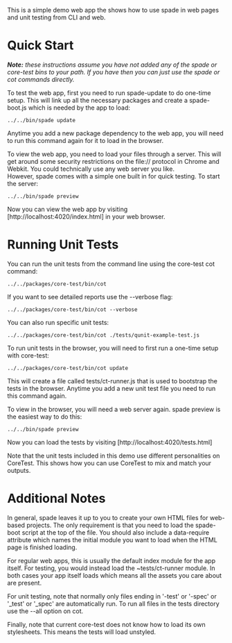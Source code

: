 This is a simple demo web app the shows how to use spade in web pages and 
unit testing from CLI and web.

# Quick Start

_**Note:** these instructions assume you have not added any of the spade or 
core-test bins to your path.  If you have then you can just use the spade or 
cot commands directly._

To test the web app, first you need to run spade-update to do one-time setup.
This will link up all the necessary packages and create a spade-boot.js which
is needed by the app to load:

    ../../bin/spade update

Anytime you add a new package dependency to the web app, you will need to run
this command again for it to load in the browser.
    
To view the web app, you need to load your files through a server.
This will get around some security restrictions on the file:// protocol in
Chrome and Webkit.  You could technically use any web server you like.  
However, spade comes with a simple one built in for quick testing.  To start
the server:

    ../../bin/spade preview
    
Now you can view the web app by visiting [http://localhost:4020/index.html]
in your web browser.

# Running Unit Tests

You can run the unit tests from the command line using the core-test cot 
command:

    ../../packages/core-test/bin/cot
    
If you want to see detailed reports use the --verbose flag:

    ../../packages/core-test/bin/cot --verbose
    
You can also run specific unit tests:

    ../../packages/core-test/bin/cot ./tests/qunit-example-test.js
    
To run unit tests in the browser, you will need to first run a one-time setup 
with core-test:

    ../../packages/core-test/bin/cot update
    
This will create a file called tests/ct-runner.js that is used to bootstrap 
the tests in the browser.  Anytime you add a new unit test file you need to
run this command again.

To view in the browser, you will need a web server again.  spade preview is 
the easiest way to do this:

    ../../bin/spade preview
    
Now you can load the tests by visiting [http://localhost:4020/tests.html]

Note that the unit tests included in this demo use different personalities 
on CoreTest.  This shows how you can use CoreTest to mix and match your 
outputs.

# Additional Notes

In general, spade leaves it up to you to create your own HTML files for web-
based projects.  The only requirement is that you need to load the spade-boot
script at the top of the file.  You should also include a data-require 
attribute which names the initial module you want to load when the HTML page
is finished loading.

For regular web apps, this is usually the default index module for the app
itself.  For testing, you would instead load the ~tests/ct-runner module.  In
both cases your app itself loads which means all the assets you care about are
present.

For unit testing, note that normally only files ending in '-test' or '-spec'
or '\_test' or '\_spec' are automatically run.  To run all files in the tests
directory use the --all option on cot.

Finally, note that current core-test does not know how to load its own 
stylesheets.  This means the tests will load unstyled.
